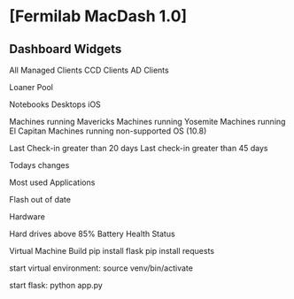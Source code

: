 # [Fermilab MacDash 1.0]

## Dashboard Widgets

All Managed Clients
CCD Clients
AD Clients

Loaner Pool

Notebooks
Desktops
iOS

Machines running Mavericks
Machines running Yosemite
Machines running El Capitan
Machines running non-supported OS (10.8)

Last Check-in greater than 20 days
Last check-in greater than 45 days

Todays changes

Most used Applications

Flash out of date

Hardware

Hard drives above 85%
Battery Health Status


Virtual Machine Build
pip install flask
pip install requests
 

start virtual environment:  source venv/bin/activate

start flask:  python app.py

